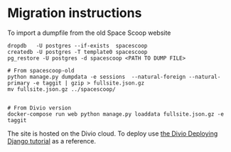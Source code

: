 # Migration instructions

To import a dumpfile from the old Space Scoop website

```
dropdb   -U postgres --if-exists  spacescoop
createdb -U postgres -T template0 spacescoop
pg_restore -U postgres -d spacescoop <PATH TO DUMP FILE>

# From spacescoop-old
python manage.py dumpdata -e sessions  --natural-foreign --natural-primary -e taggit | gzip > fullsite.json.gz
mv fullsite.json.gz ../spacescoop/


# From Divio version
docker-compose run web python manage.py loaddata fullsite.json.gz -e taggit
```

The site is hosted on the Divio cloud. To deploy use [the Divio Deploying Django tutorial](https://docs.divio.com/en/latest/introduction/django-02-create-project/) as a reference.
